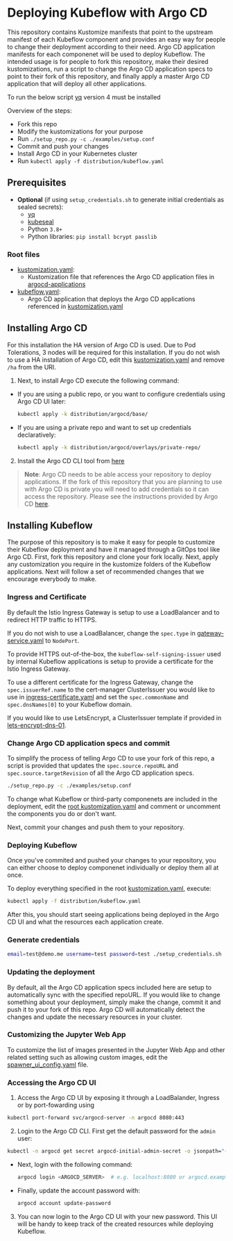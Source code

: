 # Deploying Kubeflow with Argo CD

This repository contains Kustomize manifests that point to the upstream
manifest of each Kubeflow component and provides an easy way for people
to change their deployment according to their need. Argo CD application
manifests for each componenet will be used to deploy Kubeflow. The intended
usage is for people to fork this repository, make their desired kustomizations,
run a script to change the Argo CD application specs to point to their fork
of this repository, and finally apply a master Argo CD application that will
deploy all other applications.

To run the below script [yq](https://github.com/mikefarah/yq) version 4
must be installed

Overview of the steps:

- Fork this repo
- Modify the kustomizations for your purpose
- Run `./setup_repo.py -c ./examples/setup.conf`
- Commit and push your changes
- Install Argo CD in your Kubernetes cluster
- Run `kubectl apply -f distribution/kubeflow.yaml`

## Prerequisites

* **Optional** (if using `setup_credentials.sh` to generate initial credentials as sealed secrets):
  - [yq](https://github.com/mikefarah/yq)
  - [kubeseal](https://github.com/bitnami-labs/sealed-secrets/releases/tag/v0.17.0)
  - Python `3.8+`
  - Python libraries: `pip install bcrypt passlib`

### Root files

* [kustomization.yaml](./distribution/kustomization.yaml):
  - Kustomization file that references the Argo CD
    application files in
    [argocd-applications](./distribution/argocd-applications)
* [kubeflow.yaml](./distribution/kubeflow.yaml):
  - Argo CD application that deploys the Argo CD
    applications referenced in
    [kustomization.yaml](./distribution/kustomization.yaml)

## Installing Argo CD

For this installation the HA version of Argo CD is used.
Due to Pod Tolerations, 3 nodes will be required for this installation.
If you do not wish to use a HA installation of Argo CD,
edit this [kustomization.yaml](./distribution/argocd/base/kustomization.yaml)
and remove `/ha` from the URI.

1. Next, to install Argo CD execute the following command:

- If you are using a public repo, or you want to
  configure credentials using Argo CD UI later:

  ```bash
  kubectl apply -k distribution/argocd/base/
  ```

- If you are using a private repo and want to
  set up credentials declaratively:

  ```bash
  kubectl apply -k distribution/argocd/overlays/private-repo/
  ```

2. Install the Argo CD CLI tool from [here](https://argoproj.github.io/argo-cd/cli_installation/)

> **Note**: Argo CD needs to be able access your repository
  to deploy applications. If the fork of this repository that
  you are planning to use with Argo CD is private you will
  need to add credentials so it can access the repository.
  Please see the instructions provided by Argo CD
  [here](https://argoproj.github.io/argo-cd/user-guide/private-repositories/).

## Installing Kubeflow

The purpose of this repository is to make it easy for people to customize their Kubeflow
deployment and have it managed through a GitOps tool like Argo CD.
First, fork this repository and clone your fork locally.
Next, apply any customization you require in the kustomize folders of the Kubeflow
applications. Next will follow a set of recommended changes that we encourage everybody
to make.

### Ingress and Certificate

By default the Istio Ingress Gateway is setup to use a LoadBalancer
and to redirect HTTP traffic to HTTPS.

If you do not wish to use a LoadBalancer, change the `spec.type` in [gateway-service.yaml](./distribution/istio/gateway-service.yaml)
to `NodePort`.

To provide HTTPS out-of-the-box, the `kubeflow-self-signing-issuer` used by internal
Kubeflow applications is setup to provide a certificate for the Istio Ingress
Gateway.

To use a different certificate for the Ingress Gateway, change
the `spec.issuerRef.name` to the cert-manager ClusterIssuer you would like to use in [ingress-certificate.yaml](./distribution/istio/ingress-certificate.yaml)
and set the `spec.commonName` and `spec.dnsNames[0]` to your Kubeflow domain.

If you would like to use LetsEncrypt, a ClusterIssuer template if provided in
[lets-encrypt-dns-01](./distribution/cert-manager/overlays/lets-encrypt-dns-01).

### Change Argo CD application specs and commit

To simplify the process of telling Argo CD to use your fork
of this repo, a script is provided that updates the
`spec.source.repoURL` and `spec.source.targetRevision` of
all the Argo CD application specs.

```bash
./setup_repo.py -c ./examples/setup.conf
```

To change what Kubeflow or third-party componenets are included in the deployment,
edit the [root kustomization.yaml](./distribution/kustomization.yaml) and
comment or uncomment the components you do or don't want.

Next, commit your changes and push them to your repository.

### Deploying Kubeflow

Once you've commited and pushed your changes to your repository,
you can either choose to deploy componenet individually or
deploy them all at once.

To deploy everything specified in the root
[kustomization.yaml](./distribution/kustomization.yaml), execute:

```bash
kubectl apply -f distribution/kubeflow.yaml
```

After this, you should start seeing applications being deployed in
the Argo CD UI and what the resources each application create.

### Generate credentials

```bash
email=test@demo.me username=test password=test ./setup_credentials.sh
```

### Updating the deployment

By default, all the Argo CD application specs included here are
setup to automatically sync with the specified repoURL.
If you would like to change something about your deployment,
simply make the change, commit it and push it to your fork
of this repo. Argo CD will automatically detect the changes
and update the necessary resources in your cluster.

### Customizing the Jupyter Web App

To customize the list of images presented in the Jupyter Web App
and other related setting such as allowing custom images, edit the
[spawner_ui_config.yaml](./distribution/kubeflow/notebooks/jupyter-web-app/spawner_ui_config.yaml) file.

### Accessing the Argo CD UI

1. Access the Argo CD UI by exposing it through a
   LoadBalander, Ingress or by port-fowarding using

  ```bash
  kubectl port-forward svc/argocd-server -n argocd 8080:443
  ```

2. Login to the Argo CD CLI. First get the default password
   for the `admin` user:

  ```bash
  kubectl -n argocd get secret argocd-initial-admin-secret -o jsonpath="{.data.password}" | base64 -d
  ```

  - Next, login with the following command:

    ```bash
    argocd login <ARGOCD_SERVER>  # e.g. localhost:8080 or argocd.example.com
    ```

  - Finally, update the account password with:

    ```bash
    argocd account update-password
    ```

3. You can now login to the Argo CD UI with your new password.
This UI will be handy to keep track of the created resources
while deploying Kubeflow.
